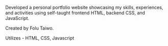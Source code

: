 Developed a personal portfolio website showcasing my skills, experiences, and activities using self-taught frontend HTML, backend CSS, and JavaScript.

Created by Folu Taiwo.

Utilizes - HTML, CSS, Javascript
